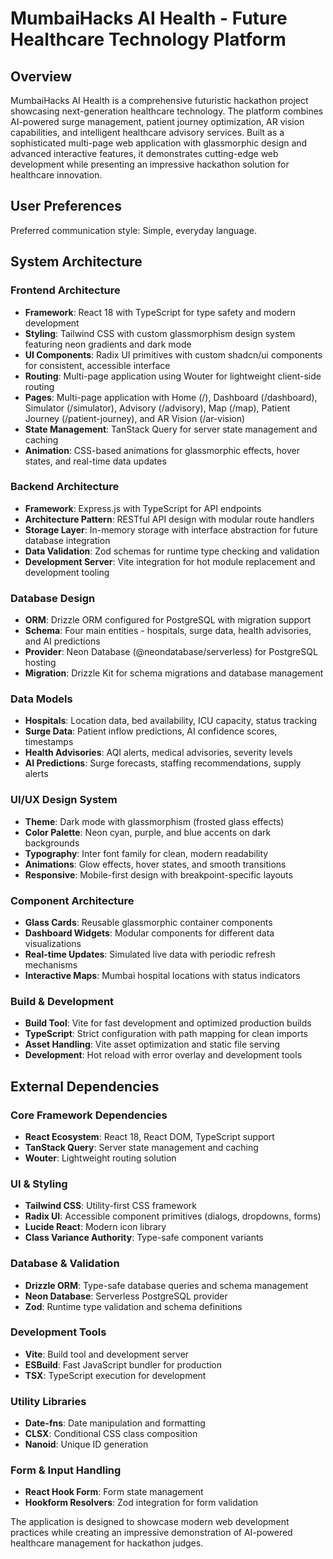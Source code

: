 # MumbaiHacks AI Health - Future Healthcare Technology Platform

## Overview

MumbaiHacks AI Health is a comprehensive futuristic hackathon project showcasing next-generation healthcare technology. The platform combines AI-powered surge management, patient journey optimization, AR vision capabilities, and intelligent healthcare advisory services. Built as a sophisticated multi-page web application with glassmorphic design and advanced interactive features, it demonstrates cutting-edge web development while presenting an impressive hackathon solution for healthcare innovation.

## User Preferences

Preferred communication style: Simple, everyday language.

## System Architecture

### Frontend Architecture
- **Framework**: React 18 with TypeScript for type safety and modern development
- **Styling**: Tailwind CSS with custom glassmorphism design system featuring neon gradients and dark mode
- **UI Components**: Radix UI primitives with custom shadcn/ui components for consistent, accessible interface
- **Routing**: Multi-page application using Wouter for lightweight client-side routing
- **Pages**: Multi-page application with Home (/), Dashboard (/dashboard), Simulator (/simulator), Advisory (/advisory), Map (/map), Patient Journey (/patient-journey), and AR Vision (/ar-vision)
- **State Management**: TanStack Query for server state management and caching
- **Animation**: CSS-based animations for glassmorphic effects, hover states, and real-time data updates

### Backend Architecture
- **Framework**: Express.js with TypeScript for API endpoints
- **Architecture Pattern**: RESTful API design with modular route handlers
- **Storage Layer**: In-memory storage with interface abstraction for future database integration
- **Data Validation**: Zod schemas for runtime type checking and validation
- **Development Server**: Vite integration for hot module replacement and development tooling

### Database Design
- **ORM**: Drizzle ORM configured for PostgreSQL with migration support
- **Schema**: Four main entities - hospitals, surge data, health advisories, and AI predictions
- **Provider**: Neon Database (@neondatabase/serverless) for PostgreSQL hosting
- **Migration**: Drizzle Kit for schema migrations and database management

### Data Models
- **Hospitals**: Location data, bed availability, ICU capacity, status tracking
- **Surge Data**: Patient inflow predictions, AI confidence scores, timestamps
- **Health Advisories**: AQI alerts, medical advisories, severity levels
- **AI Predictions**: Surge forecasts, staffing recommendations, supply alerts

### UI/UX Design System
- **Theme**: Dark mode with glassmorphism (frosted glass effects)
- **Color Palette**: Neon cyan, purple, and blue accents on dark backgrounds
- **Typography**: Inter font family for clean, modern readability
- **Animations**: Glow effects, hover states, and smooth transitions
- **Responsive**: Mobile-first design with breakpoint-specific layouts

### Component Architecture
- **Glass Cards**: Reusable glassmorphic container components
- **Dashboard Widgets**: Modular components for different data visualizations
- **Real-time Updates**: Simulated live data with periodic refresh mechanisms
- **Interactive Maps**: Mumbai hospital locations with status indicators

### Build & Development
- **Build Tool**: Vite for fast development and optimized production builds
- **TypeScript**: Strict configuration with path mapping for clean imports
- **Asset Handling**: Vite asset optimization and static file serving
- **Development**: Hot reload with error overlay and development tools

## External Dependencies

### Core Framework Dependencies
- **React Ecosystem**: React 18, React DOM, TypeScript support
- **TanStack Query**: Server state management and caching
- **Wouter**: Lightweight routing solution

### UI & Styling
- **Tailwind CSS**: Utility-first CSS framework
- **Radix UI**: Accessible component primitives (dialogs, dropdowns, forms)
- **Lucide React**: Modern icon library
- **Class Variance Authority**: Type-safe component variants

### Database & Validation
- **Drizzle ORM**: Type-safe database queries and schema management
- **Neon Database**: Serverless PostgreSQL provider
- **Zod**: Runtime type validation and schema definitions

### Development Tools
- **Vite**: Build tool and development server
- **ESBuild**: Fast JavaScript bundler for production
- **TSX**: TypeScript execution for development

### Utility Libraries
- **Date-fns**: Date manipulation and formatting
- **CLSX**: Conditional CSS class composition
- **Nanoid**: Unique ID generation

### Form & Input Handling
- **React Hook Form**: Form state management
- **Hookform Resolvers**: Zod integration for form validation

The application is designed to showcase modern web development practices while creating an impressive demonstration of AI-powered healthcare management for hackathon judges.